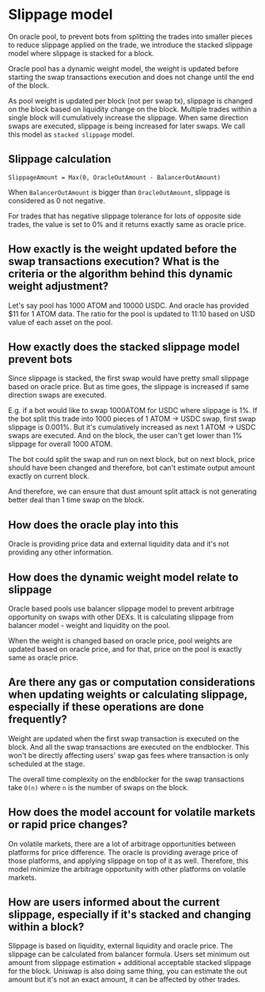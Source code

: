 # Slippage model

On oracle pool, to prevent bots from splitting the trades into smaller pieces to reduce slippage applied on the trade, we introduce the stacked slippage model where slippage is stacked for a block.

Oracle pool has a dynamic weight model, the weight is updated before starting the swap transactions execution and does not change until the end of the block.

As pool weight is updated per block (not per swap tx), slippage is changed on the block based on liquidity change on the block.
Multiple trades within a single block will cumulatively increase the slippage. When same direction swaps are executed, slippage is being increased for later swaps. We call this model as `stacked slippage` model.

## Slippage calculation

```
SlippageAmount = Max(0, OracleOutAmount - BalancerOutAmount)
```

When `BalancerOutAmount` is bigger than `OracleOutAmount`, slippage is considered as 0 not negative.

For trades that has negative slippage tolerance for lots of opposite side trades, the value is set to 0% and it returns exactly same as oracle price.

## How exactly is the weight updated before the swap transactions execution? What is the criteria or the algorithm behind this dynamic weight adjustment?

Let's say pool has 1000 ATOM and 10000 USDC. And oracle has provided $11 for 1 ATOM data.
The ratio for the pool is updated to 11:10 based on USD value of each asset on the pool.

## How exactly does the stacked slippage model prevent bots

Since slippage is stacked, the first swap would have pretty small slippage based on oracle price. But as time goes, the slippage is increased if same direction swaps are executed.

E.g. if a bot would like to swap 1000ATOM for USDC where slippage is 1%.
If the bot split this trade into 1000 pieces of 1 ATOM -> USDC swap, first swap slippage is 0.001%. But it's cumulatively increased as next 1 ATOM -> USDC swaps are executed. And on the block, the user can't get lower than 1% slippage for overall 1000 ATOM.

The bot could split the swap and run on next block, but on next block, price should have been changed and therefore, bot can't estimate output amount exactly on current block.

And therefore, we can ensure that dust amount split attack is not generating better deal than 1 time swap on the block.

## How does the oracle play into this

Oracle is providing price data and external liquidity data and it's not providing any other information.

## How does the dynamic weight model relate to slippage

Oracle based pools use balancer slippage model to prevent arbitrage opportunity on swaps with other DEXs.
It is calculating slippage from balancer model - weight and liquidity on the pool.

When the weight is changed based on oracle price, pool weights are updated based on oracle price, and for that, price on the pool is exactly same as oracle price.

## Are there any gas or computation considerations when updating weights or calculating slippage, especially if these operations are done frequently?

Weight are updated when the first swap transaction is executed on the block. And all the swap transactions are executed on the endblocker.
This won't be directly affecting users' swap gas fees where transaction is only scheduled at the stage.

The overall time complexity on the endblocker for the swap transactions take `O(n)` where `n` is the number of swaps on the block.

## How does the model account for volatile markets or rapid price changes?

On volatile markets, there are a lot of arbitrage opportunities between platforms for price difference.
The oracle is providing average price of those platforms, and applying slippage on top of it as well.
Therefore, this model minimize the arbitrage opportunity with other platforms on volatile markets.

## How are users informed about the current slippage, especially if it's stacked and changing within a block?

Slippage is based on liquidity, external liquidity and oracle price. The slippage can be calculated from balancer formula. Users set minimum out amount from slippage estimation + additional acceptable stacked slippage for the block. Uniswap is also doing same thing, you can estimate the out amount but it's not an exact amount, it can be affected by other trades.
